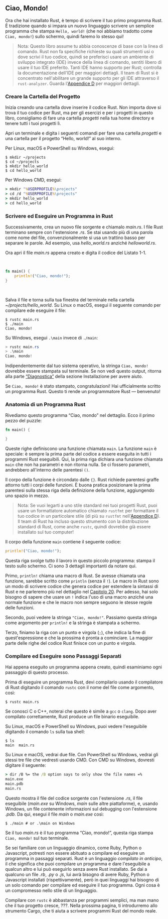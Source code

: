 ## Ciao, Mondo!

Ora che hai installato Rust, è tempo di scrivere il tuo primo programma Rust.
È tradizione quando si impara un nuovo linguaggio scrivere un semplice
programma che stampa `Hello, world!` (che noi abbiamo tradotto come `Ciao,
mondo!`) sullo schermo, quindi faremo lo stesso qui!

> Nota: Questo libro assume tu abbia conoscenze di base con la linea di
> comando. Rust non fa specifiche richieste su quali strumenti usi o dove
> scrivi il tuo codice, quindi se preferisci usare un ambiente di sviluppo
> integrato (IDE) invece della linea di comando, sentiti libero di usare il tuo
> IDE preferito. Tanti IDE hanno supporto per Rust; controlla la documentazione
> dell'IDE per maggiori dettagli. Il team di Rust si è concentrato
> nell'abilitare un grande supporto per gli IDE attraverso il `rust-analyzer`.
> Guarda l'[Appendice D][devtools]<!-- ignore --> per maggiori dettagli.

### Creare la Cartella del Progetto

Inizia creando una cartella dove inserire il codice Rust. Non importa dove si
trova il tuo codice per Rust, ma per gli esercizi e per i progetti in questo
libro, consigliamo di fare una cartella _progetti_ nella tua home directory e
tenere tutti i tuoi progetti lì.

Apri un terminale e digita i seguenti comandi per fare una cartella _progetti_
e una cartella per il progetto “Hello, world!” al suo interno.

Per Linux, macOS e PowerShell su Windows, esegui:

```console
$ mkdir ~/projects
$ cd ~/projects
$ mkdir hello_world
$ cd hello_world
```

Per Windows CMD, esegui:

```cmd
> mkdir "%USERPROFILE%\projects"
> cd /d "%USERPROFILE%\projects"
> mkdir hello_world
> cd hello_world
```

### Scrivere ed Eseguire un Programma in Rust

Successivamente, crea un nuovo file sorgente e chiamalo _main.rs_. I file Rust
terminano sempre con l'estensione _.rs_. Se stai usando più di una parola come
nome del file, convenzionalmente si usa un trattino basso per separare le
parole. Ad esempio, usa _hello_world.rs_ anziché _helloworld.rs_.

Ora apri il file _main.rs_ appena creato e digita il codice del Listato 1-1.

<Listing number="1-1" file-name="main.rs" caption="Un programma che stampa `Ciao, mondo!`">

```rust
fn main() {
    println!("Ciao, mondo!");
}
```

</Listing>

Salva il file e torna sulla tua finestra del terminale nella cartella
_~/projects/hello_world_. Su Linux o macOS, esegui il seguente comando per
compilare ede eseguire il file:

```console
$ rustc main.rs
$ ./main
Ciao, mondo!
```

Su Windows, esegui `.\main` invece di `./main`:

```powershell
> rustc main.rs
> .\main
Ciao, mondo!
```

Indipendentemente dal tuo sistema operativo, la stringa `Ciao, mondo!` dovrebbe
essere stampata sul terminale. Se non vedi questo output, ritorna alla parte
[“Diagnostica”][diagnostica]<!-- ignore --> della sezione Installazione
per avere aiuto.

Se `Ciao, mondo!` è stato stampato, congratulazioni! Hai ufficialmente scritto
un programma Rust. Questo ti rende un programmatore Rust — benvenuto!

### Anatomia di un Programma Rust

Rivediamo questo programma “Ciao, mondo” nel dettaglio. Ecco il primo pezzo del
puzzle:

```rust
fn main() {

}
```

Queste righe definiscono una funzione chiamata `main`. La funzione `main`
è speciale: è sempre la prima parte del codice a essere eseguita in tutti 
i programmi Rust eseguibili. Qui, la prima riga dichiara una funzione chiamata
`main` che non ha parametri e non ritorna nulla. Se ci fossero parametri,
andrebbero all'interno delle parentesi `()`.

Il corpo della funzione è circondato dalle `{}`. Rust richiede parentesi graffe
attorno tutti i corpi delle funzioni. È buona pratica posizionare la prima
parentesi sulla stessa riga della definizione della funzione, aggiungendo uno
spazio in mezzo.

> Nota: Se vuoi legarti a uno stile standard nei tuoi progetti Rust, puoi
> usare un formattatore automatico chiamato `rustfmt` per formattare il tuo
> codice in un particolare stile (di più su `rustfmt` nell'[Appendice
> D][devtools]<!-- ignore -->).  Il team di Rust ha incluso questo strumento
> con la distribuzione standard di Rust, come anche `rustc`, quindi dovrebbe
> già essere installato sul tuo computer!

Il corpo della funzione `main` contiene il seguente codice:

```rust
println!("Ciao, mondo!");
```

Questa riga svolge tutto il lavoro in questo piccolo programma: stampa il testo
sullo schermo. Ci sono 3 dettagli importanti da notare qui.

Primo, `println!` chiama una macro di Rust. Se avesse chiamata una funzione,
sarebbe scritto come `println` (senza il `!`). Le macro in Rust sono un modo di
scrivere codice che genera codice per estendere la sintassi di Rust e ne
parleremo più nel dettaglio nel [Capitolo 20][ch20-macros]<!-- ignore -->. Per
adesso, hai solo bisogno di sapere che usare un `!` indica l'uso di una macro
anziché una normale funzione e che le macro non sempre seguono le stesse regole
delle funzioni.

Secondo, puoi vedere la stringa `"Ciao, mondo!"`. Passiamo questa stringa come
argomento per `println!` e la stringa è stampata a schermo.

Terzo, finiamo la riga con un punto e virgola (`;`), che indica la fine di
quest'espressione e che la prossima è pronta a cominciare. La maggior parte
delle righe del codice Rust finisce con un punto e virgola.

### Compilare ed Eseguire sono Passaggi Separati

Hai appena eseguito un programma appena creato, quindi esaminiamo ogni
passaggio di questo processo.

Prima di eseguire un programma Rust, devi compilarlo usando il compilatore
di Rust digitando il comando `rustc` con il nome del file come argomento,
così:

```console
$ rustc main.rs
```

Se conosci C o C++, noterai che questo è simile a `gcc` o `clang`. Dopo aver
compilato correttamente, Rust produce un file binario eseguibile.

Su Linux, macOS e PowerShell su Windows, puoi vedere l'eseguibile digitando il
comando `ls` sulla tua shell:

```console
$ ls
main  main.rs
```

Su Linux e macOS, vedrai due file. Con PowerShell su Windows, vedrai gli stessi
tre file che vedresti usando CMD. Con CMD su Windows, dovresti digitare il
seguente:

```cmd
> dir /B %= the /B option says to only show the file names =%
main.exe
main.pdb
main.rs
```

Questo mostra il file del codice sorgente con l'estensione _.rs_, il file
eseguibile (_main.exe_ su Windows, _main_ sulle altre piattaforme), e, usando
Windows, un file contenente informazioni sul debugging con l'estensione _.pdb_.
Da qui, esegui il file _main_ o _main.exe_ così:

```console
$ ./main # or .\main on Windows
```

Se il tuo _main.rs_ è il tuo programma “Ciao, mondo!”, questa riga stampa
`Ciao, mondo!` sul tuo terminale.

Se sei familiare con un linguaggio dinamico, come Ruby, Python o Javascript,
potresti non essere abituato a compilare ed eseguire un programma in passaggi
separati. Rust è un linguaggio _compilato in anticipo_, il che significa che
puoi compilare un programma e dare l'eseguibile a qualcun altro e lui può
eseguirlo senza avere Rust installato. Se dai a qualcuno un file _.rb_, _.py_ o
_.js_, lui avrà bisogno di avere Ruby, Python o Javascript installati
(rispettivamente), però in quei linguaggi hai bisogno di un solo comando per
compilare ed eseguire il tuo programma. Ogni cosa è un compromesso nello stile
di un linguaggio.

Compilare con `rustc` è abbastanza per programmi semplici, ma man mano che il
tuo progetto cresce, ???. Nella prossima pagina, ti introdurremo allo strumento
Cargo, che ti aiuta a scrivere programmi Rust del mondo reale.

[diagnostica]: ch01-01-installation.md#diagnostica
[devtools]: appendix-04-useful-development-tools.md
[ch20-macros]: ch20-05-macros.md
